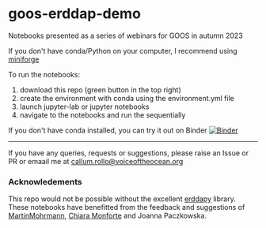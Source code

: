 # goos-erddap-demo
Notebooks presented as a series of webinars for GOOS in autumn 2023

If you don't have conda/Python on your computer, I recommend using [miniforge](https://github.com/conda-forge/miniforge)

To run the notebooks:
1. download this repo (green button in the top right)
2. create the environment with conda using the environment.yml file
3. launch jupyter-lab or jupyter notebooks
4. navigate to the notebooks and run the sequentially

If you don't have conda installed, you can try it out on Binder [![Binder](https://mybinder.org/badge_logo.svg)](https://mybinder.org/v2/gh/voto-ocean-knowledge/goos-erddap-demo/main)



------------------------------

If you have any queries, requests or suggestions, please raise an Issue or PR or emaail me at callum.rollo@voiceoftheocean.org

### Acknowledements

This repo would not be possible without the excellent [erddapy](https://github.com/ioos/erddapy) library. These notebooks have benefitted from the feedback and suggestions of [MartinMohrmann](https://github.com/MartinMohrmann), [Chiara Monforte](https://github.com/MOchiara) and Joanna Paczkowska.

